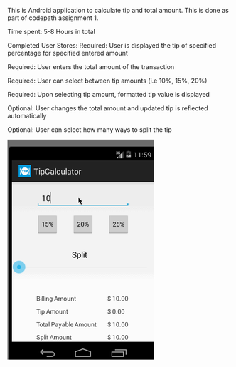This is Android application to calculate tip and total amount. This is done as part of codepath assignment 1. 

Time spent: 5-8 Hours in total

Completed User Stores:
Required: User is displayed the tip of specified percentage for specified entered amount

Required: User enters the total amount of the transaction

Required: User can select between tip amounts (i.e 10%, 15%, 20%)

Required: Upon selecting tip amount, formatted tip value is displayed

Optional: User changes the total amount and updated tip is reflected automatically

Optional: User can select how many ways to split the tip


![ScreenShot](https://github.com/guptasachin25/tipcalculator/blob/master/Tip%20Calculator.gif)

